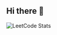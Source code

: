 ## Hi there 👋

<!--
**Sriharsha7653/Sriharsha7653** is a ✨ _special_ ✨ repository because its `README.md` (this file) appears on your GitHub profile.

Here are some ideas to get you started:

- 🔭 I’m currently working on ...
- 🌱 I’m currently learning ...
- 👯 I’m looking to collaborate on ...
- 🤔 I’m looking for help with ...
- 💬 Ask me about ...
- 📫 How to reach me: ...
- 😄 Pronouns: ...
- ⚡ Fun fact: ...
-->

![LeetCode Stats](https://leetcard.jacoblin.cool/Sriharsha7653?theme=dark&font=Almarai&ext=heatmap)
